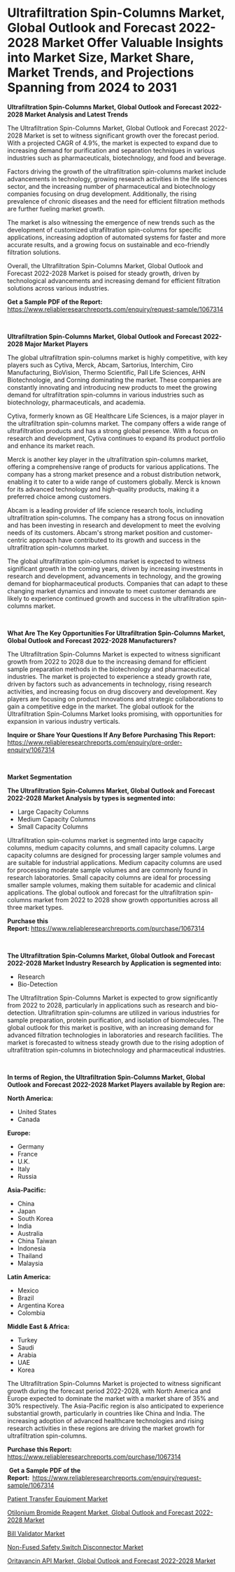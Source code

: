 <p><h1>Ultrafiltration Spin-Columns Market, Global Outlook and Forecast 2022-2028 Market Offer Valuable Insights into Market Size, Market Share, Market Trends, and Projections Spanning from 2024 to 2031</h1></p><p><strong>Ultrafiltration Spin-Columns Market, Global Outlook and Forecast 2022-2028 Market Analysis and Latest Trends</strong></p>
<p><p>The Ultrafiltration Spin-Columns Market, Global Outlook and Forecast 2022-2028 Market is set to witness significant growth over the forecast period. With a projected CAGR of 4.9%, the market is expected to expand due to increasing demand for purification and separation techniques in various industries such as pharmaceuticals, biotechnology, and food and beverage.</p><p>Factors driving the growth of the ultrafiltration spin-columns market include advancements in technology, growing research activities in the life sciences sector, and the increasing number of pharmaceutical and biotechnology companies focusing on drug development. Additionally, the rising prevalence of chronic diseases and the need for efficient filtration methods are further fueling market growth.</p><p>The market is also witnessing the emergence of new trends such as the development of customized ultrafiltration spin-columns for specific applications, increasing adoption of automated systems for faster and more accurate results, and a growing focus on sustainable and eco-friendly filtration solutions.</p><p>Overall, the Ultrafiltration Spin-Columns Market, Global Outlook and Forecast 2022-2028 Market is poised for steady growth, driven by technological advancements and increasing demand for efficient filtration solutions across various industries.</p></p>
<p><strong>Get a Sample PDF of the Report:&nbsp;</strong> <a href="https://www.reliableresearchreports.com/enquiry/request-sample/1067314">https://www.reliableresearchreports.com/enquiry/request-sample/1067314</a></p>
<p>&nbsp;</p>
<p><strong>Ultrafiltration Spin-Columns Market, Global Outlook and Forecast 2022-2028 Major Market Players</strong></p>
<p><p>The global ultrafiltration spin-columns market is highly competitive, with key players such as Cytiva, Merck, Abcam, Sartorius, Interchim, Ciro Manufacturing, BioVision, Thermo Scientific, Pall Life Sciences, AHN Biotechnologie, and Corning dominating the market. These companies are constantly innovating and introducing new products to meet the growing demand for ultrafiltration spin-columns in various industries such as biotechnology, pharmaceuticals, and academia.</p><p>Cytiva, formerly known as GE Healthcare Life Sciences, is a major player in the ultrafiltration spin-columns market. The company offers a wide range of ultrafiltration products and has a strong global presence. With a focus on research and development, Cytiva continues to expand its product portfolio and enhance its market reach.</p><p>Merck is another key player in the ultrafiltration spin-columns market, offering a comprehensive range of products for various applications. The company has a strong market presence and a robust distribution network, enabling it to cater to a wide range of customers globally. Merck is known for its advanced technology and high-quality products, making it a preferred choice among customers.</p><p>Abcam is a leading provider of life science research tools, including ultrafiltration spin-columns. The company has a strong focus on innovation and has been investing in research and development to meet the evolving needs of its customers. Abcam's strong market position and customer-centric approach have contributed to its growth and success in the ultrafiltration spin-columns market.</p><p>The global ultrafiltration spin-columns market is expected to witness significant growth in the coming years, driven by increasing investments in research and development, advancements in technology, and the growing demand for biopharmaceutical products. Companies that can adapt to these changing market dynamics and innovate to meet customer demands are likely to experience continued growth and success in the ultrafiltration spin-columns market.</p></p>
<p>&nbsp;</p>
<p><strong>What Are The Key Opportunities For Ultrafiltration Spin-Columns Market, Global Outlook and Forecast 2022-2028 Manufacturers?</strong></p>
<p><p>The Ultrafiltration Spin-Columns Market is expected to witness significant growth from 2022 to 2028 due to the increasing demand for efficient sample preparation methods in the biotechnology and pharmaceutical industries. The market is projected to experience a steady growth rate, driven by factors such as advancements in technology, rising research activities, and increasing focus on drug discovery and development. Key players are focusing on product innovations and strategic collaborations to gain a competitive edge in the market. The global outlook for the Ultrafiltration Spin-Columns Market looks promising, with opportunities for expansion in various industry verticals.</p></p>
<p><strong>Inquire or Share Your Questions If Any Before Purchasing This Report:</strong> <a href="https://www.reliableresearchreports.com/enquiry/pre-order-enquiry/1067314">https://www.reliableresearchreports.com/enquiry/pre-order-enquiry/1067314</a></p>
<p>&nbsp;</p>
<p><strong>Market Segmentation</strong></p>
<p><strong>The Ultrafiltration Spin-Columns Market, Global Outlook and Forecast 2022-2028 Market Analysis by types is segmented into:</strong></p>
<p><ul><li>Large Capacity Columns</li><li>Medium Capacity Columns</li><li>Small Capacity Columns</li></ul></p>
<p><p>Ultrafiltration spin-columns market is segmented into large capacity columns, medium capacity columns, and small capacity columns. Large capacity columns are designed for processing larger sample volumes and are suitable for industrial applications. Medium capacity columns are used for processing moderate sample volumes and are commonly found in research laboratories. Small capacity columns are ideal for processing smaller sample volumes, making them suitable for academic and clinical applications. The global outlook and forecast for the ultrafiltration spin-columns market from 2022 to 2028 show growth opportunities across all three market types.</p></p>
<p><strong>Purchase this Report:&nbsp;</strong><a href="https://www.reliableresearchreports.com/purchase/1067314">https://www.reliableresearchreports.com/purchase/1067314</a></p>
<p>&nbsp;</p>
<p><strong>The Ultrafiltration Spin-Columns Market, Global Outlook and Forecast 2022-2028 Market Industry Research by Application is segmented into:</strong></p>
<p><ul><li>Research</li><li>Bio-Detection</li></ul></p>
<p><p>The Ultrafiltration Spin-Columns Market is expected to grow significantly from 2022 to 2028, particularly in applications such as research and bio-detection. Ultrafiltration spin-columns are utilized in various industries for sample preparation, protein purification, and isolation of biomolecules. The global outlook for this market is positive, with an increasing demand for advanced filtration technologies in laboratories and research facilities. The market is forecasted to witness steady growth due to the rising adoption of ultrafiltration spin-columns in biotechnology and pharmaceutical industries.</p></p>
<p>&nbsp;</p>
<p><strong>In terms of Region, the Ultrafiltration Spin-Columns Market, Global Outlook and Forecast 2022-2028 Market Players available by Region are:</strong></p>
<p>
    <p> <strong> North America: </strong>
        <ul>
            <li>United States</li>
            <li>Canada</li>
        </ul>
        </p> 
    <p> <strong> Europe: </strong>
        <ul>
            <li>Germany</li>
            <li>France</li>
            <li>U.K.</li>
            <li>Italy</li>
            <li>Russia</li>
        </ul>
        </p> 
    <p> <strong> Asia-Pacific: </strong>
        <ul>
            <li>China</li>
            <li>Japan</li>
            <li>South Korea</li>
            <li>India</li>
            <li>Australia</li>
            <li>China Taiwan</li>
            <li>Indonesia</li>
            <li>Thailand</li>
            <li>Malaysia</li>
        </ul>
        </p> 
    <p> <strong> Latin America: </strong>
        <ul>
            <li>Mexico</li>
            <li>Brazil</li>
            <li>Argentina Korea</li>
            <li>Colombia</li>
        </ul>
        </p> 
    <p> <strong> Middle East & Africa: </strong>
        <ul>
            <li>Turkey</li>
            <li>Saudi</li>
            <li>Arabia</li>
            <li>UAE</li>
            <li>Korea</li>
        </ul>
    </p>
    </p>
<p><p>The Ultrafiltration Spin-Columns Market is projected to witness significant growth during the forecast period 2022-2028, with North America and Europe expected to dominate the market with a market share of 35% and 30% respectively. The Asia-Pacific region is also anticipated to experience substantial growth, particularly in countries like China and India. The increasing adoption of advanced healthcare technologies and rising research activities in these regions are driving the market growth for ultrafiltration spin-columns.</p></p>
<p><strong>Purchase this Report: </strong><a href="https://www.reliableresearchreports.com/purchase/1067314">https://www.reliableresearchreports.com/purchase/1067314</a></p>
<p>&nbsp;<strong>Get a Sample PDF of the Report:&nbsp;&nbsp;</strong><a href="https://www.reliableresearchreports.com/enquiry/request-sample/1067314">https://www.reliableresearchreports.com/enquiry/request-sample/1067314</a></p>
<p><strong></strong></p>
<p><p><a href="https://medium.com/@megancarr666/patient-transfer-equipment-market-report-reveals-the-latest-trends-and-growth-opportunities-of-this-6172d6a6ee00">Patient Transfer Equipment Market</a></p><p><a href="https://github.com/gdfhhhj/Market-Research-Report-List-3/blob/main/otilonium-bromide-reagent-market-global-outlook-and-forecast-2022-2028-market.md">Otilonium Bromide Reagent Market, Global Outlook and Forecast 2022-2028 Market</a></p><p><a href="https://medium.com/@megancarr666/bill-validator-market-size-market-outlook-and-market-forecast-2024-to-2031-4b6f13d8c6ac">Bill Validator Market</a></p><p><a href="https://issuu.com/reportprime-2/docs/non-fused-safety-switch-disconnector-market-size-2">Non-Fused Safety Switch Disconnector Market</a></p><p><a href="https://github.com/RichRobinson5/Market-Research-Report-List-3/blob/main/oritavancin-api-market-global-outlook-and-forecast-2022-2028-market.md">Oritavancin API Market, Global Outlook and Forecast 2022-2028 Market</a></p></p>